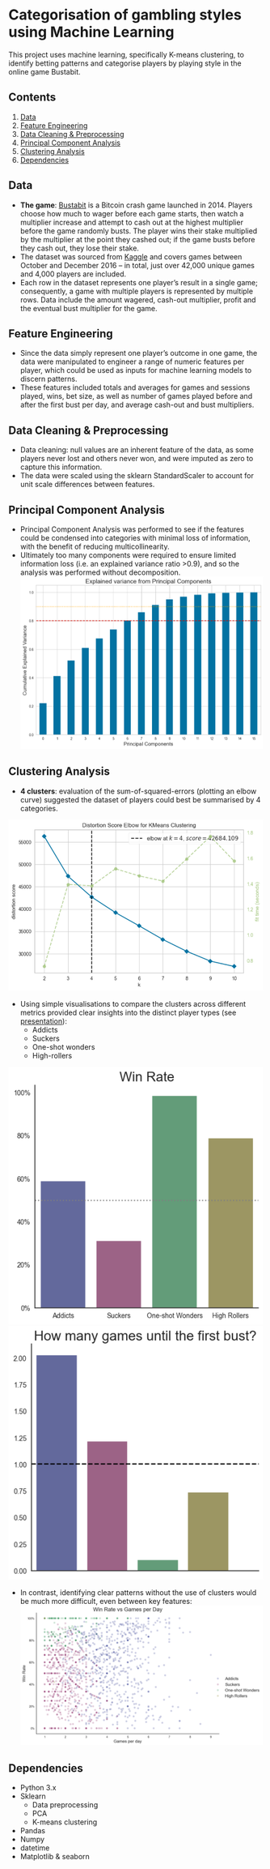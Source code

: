 # Categorisation of gambling styles using Machine Learning

This project uses machine learning, specifically K-means clustering, to identify betting patterns and categorise players by playing style in the online game Bustabit.

## Contents
1. [Data](#data)
2. [Feature Engineering](#feature-engineering)
3. [Data Cleaning & Preprocessing](#data-cleaning--preprocessing)
4. [Principal Component Analysis](#principal-component-analysis)
5. [Clustering Analysis](#clustering-analysis)
6. [Dependencies](#dependencies)

## Data
- **The game**: [Bustabit](https://bustabit.com/) is a Bitcoin crash game launched in 2014. Players choose how much to wager before each game starts, then watch a multiplier increase and attempt to cash out at the highest multiplier before the game randomly busts. The player wins their stake multiplied by the multiplier at the point they cashed out; if the game busts before they cash out, they lose their stake.
- The dataset was sourced from [Kaggle](https://www.kaggle.com/datasets/kingabzpro/gambling-behavior-bustabit) and covers games between October and December 2016 – in total, just over 42,000 unique games and 4,000 players are included.
- Each row in the dataset represents one player’s result in a single game; consequently, a game with multiple players is represented by multiple rows. Data include the amount wagered, cash-out multiplier, profit and the eventual bust multiplier for the game.

## Feature Engineering
- Since the data simply represent one player’s outcome in one game, the data were manipulated to engineer a range of numeric features per player, which could be used as inputs for machine learning models to discern patterns.
- These features included totals and averages for games and sessions played, wins, bet size, as well as number of games played before and after the first bust per day, and average cash-out and bust multipliers.

## Data Cleaning & Preprocessing
- Data cleaning: null values are an inherent feature of the data, as some players never lost and others never won, and were imputed as zero to capture this information.
- The data were scaled using the sklearn StandardScaler to account for unit scale differences between features. 

## Principal Component Analysis
- Principal Component Analysis was performed to see if the features could be condensed into categories with minimal loss of information, with the benefit of reducing multicollinearity.
- Ultimately too many components were required to ensure limited information loss (i.e. an explained variance ratio >0.9), and so the analysis was performed without decomposition.
![Chart of cumulative explained variance per PC](Images/pca_plot.png)
 
## Clustering Analysis
- **4 clusters**: evaluation of the sum-of-squared-errors (plotting an elbow curve) suggested the dataset of players could best be summarised by 4 categories.

![Elbow curve](Images/elbow_visualisation.png)

- Using simple visualisations to compare the clusters across different metrics provided clear insights into the distinct player types (see [presentation](bustabit_clustering_analysis_presentation.pdf)):
	- Addicts
	- Suckers
	- One-shot wonders
	- High-rollers

![Win rate](Images/win_rate.png) ![Games until first bust](Images/games_until_first_bust.png)

- In contrast, identifying clear patterns without the use of clusters would be much more difficult, even between key features:
![Win rate vs Games per day](Images/wr_gpd.png)


## Dependencies
- Python 3.x
- Sklearn
	- Data preprocessing
	- PCA
	- K-means clustering
- Pandas
- Numpy
- datetime
- Matplotlib & seaborn

